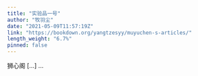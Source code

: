```yaml
---
title: "实验品一号"
author: "牧羽尘"
date: "2021-05-09T11:57:19Z"
link: "https://bookdown.org/yangtzesyy/muyuchen-s-articles/"
length_weight: "6.7%"
pinned: false
---
```


狮心阁 [...] ...
